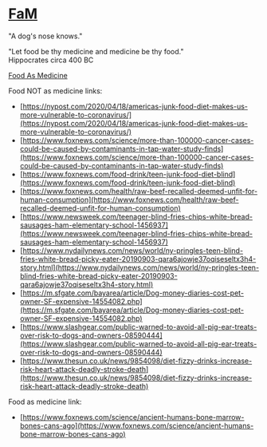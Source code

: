 <link rel="prerender" href="https://serviceanimals.github.io/FaM/">

# [FaM](https://github.com/serviceanimals/FaM)

"A dog's nose knows."

"Let food be thy medicine and medicine be thy food."	
Hippocrates circa 400 BC 

[Food As Medicine](https://serviceanimals.github.io/FaM/)

Food NOT as medicine links:
   * [https://nypost.com/2020/04/18/americas-junk-food-diet-makes-us-more-vulnerable-to-coronavirus/](https://nypost.com/2020/04/18/americas-junk-food-diet-makes-us-more-vulnerable-to-coronavirus/)
   * [https://www.foxnews.com/science/more-than-100000-cancer-cases-could-be-caused-by-contaminants-in-tap-water-study-finds](https://www.foxnews.com/science/more-than-100000-cancer-cases-could-be-caused-by-contaminants-in-tap-water-study-finds)
   * [https://www.foxnews.com/food-drink/teen-junk-food-diet-blind](https://www.foxnews.com/food-drink/teen-junk-food-diet-blind)
   * [https://www.foxnews.com/health/raw-beef-recalled-deemed-unfit-for-human-consumption](https://www.foxnews.com/health/raw-beef-recalled-deemed-unfit-for-human-consumption)
   * [https://www.newsweek.com/teenager-blind-fries-chips-white-bread-sausages-ham-elementary-school-1456937](https://www.newsweek.com/teenager-blind-fries-chips-white-bread-sausages-ham-elementary-school-1456937)
   * [https://www.nydailynews.com/news/world/ny-pringles-teen-blind-fries-white-bread-picky-eater-20190903-qara6ajowje37oqiseseltx3h4-story.html](https://www.nydailynews.com/news/world/ny-pringles-teen-blind-fries-white-bread-picky-eater-20190903-qara6ajowje37oqiseseltx3h4-story.html)
   * [https://m.sfgate.com/bayarea/article/Dog-money-diaries-cost-pet-owner-SF-expensive-14554082.php](https://m.sfgate.com/bayarea/article/Dog-money-diaries-cost-pet-owner-SF-expensive-14554082.php)
   * [https://www.slashgear.com/public-warned-to-avoid-all-pig-ear-treats-over-risk-to-dogs-and-owners-08590444](https://www.slashgear.com/public-warned-to-avoid-all-pig-ear-treats-over-risk-to-dogs-and-owners-08590444)
   * [https://www.thesun.co.uk/news/9854098/diet-fizzy-drinks-increase-risk-heart-attack-deadly-stroke-death](https://www.thesun.co.uk/news/9854098/diet-fizzy-drinks-increase-risk-heart-attack-deadly-stroke-death)

Food as medicine link:
   * [https://www.foxnews.com/science/ancient-humans-bone-marrow-bones-cans-ago](https://www.foxnews.com/science/ancient-humans-bone-marrow-bones-cans-ago)
<!--README.md EOF-->
